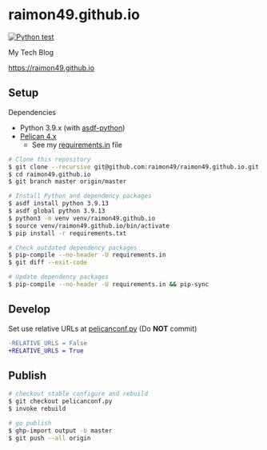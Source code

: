raimon49.github.io
==================

[![Python test](https://github.com/raimon49/raimon49.github.io/workflows/Python%20test/badge.svg)](https://github.com/raimon49/raimon49.github.io/actions?query=workflow%3A%22Python+test%22)

My Tech Blog

https://raimon49.github.io

Setup
-----

Dependencies

* Python 3.9.x (with [asdf-python](https://github.com/danhper/asdf-python))
* [Pelican 4.x](http://docs.getpelican.com/en/latest/index.html)
    * See my [requirements.in](requirements.in) file

```bash
# Clone this repository
$ git clone --recursive git@github.com:raimon49/raimon49.github.io.git
$ cd raimon49.github.io
$ git branch master origin/master

# Install Python and dependency packages
$ asdf install python 3.9.13
$ asdf global python 3.9.13
$ python3 -m venv venv/raimon49.github.io
$ source venv/raimon49.github.io/bin/activate
$ pip install -r requirements.txt

# Check outdated dependency packages
$ pip-compile --no-header -U requirements.in
$ git diff --exit-code

# Update dependency packages
$ pip-compile --no-header -U requirements.in && pip-sync
```

Develop
-------

Set use relative URLs at [pelicanconf.py](pelicanconf.py) (Do **NOT** commit)

```diff
-RELATIVE_URLS = False
+RELATIVE_URLS = True
```

Publish
-------

```bash
# checkout stable configure and rebuild
$ git checkout pelicanconf.py
$ invoke rebuild

# go publish
$ ghp-import output -b master
$ git push --all origin
```
